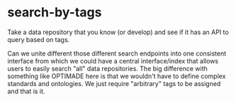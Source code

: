 # search-by-tags

Take a data repository that you know (or develop) and see if it has an API to query based on tags. 

Can we unite different those different search endpoints into one consistent interface from which we could have a central interface/index that allows users to easily search "all" data repositories. 
The big difference with something like OPTIMADE here is that we wouldn't have to define complex standards and ontologies. We just require "arbitrary" tags to be assigned and that is it.
